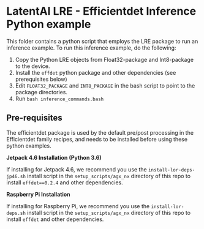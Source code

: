 # LatentAI LRE - Efficientdet Inference Python example 

This folder contains a python script that employs the LRE package to run an inference example. To run this inference example, do the following:

1. Copy the Python LRE objects from Float32-package and Int8-package to the device.
2. Install the `effdet` python package and other dependencies (see prerequisites below)
3. Edit `FLOAT32_PACKAGE` and `INT8_PACKAGE` in the bash script to point to the package directories.
4. Run `bash inference_commands.bash`


## Pre-requisites

The efficientdet package is used by the default pre/post processing in the Efficientdet family recipes, and needs to be installed before using these python examples.

**Jetpack 4.6 Installation (Python 3.6)**

If installing for Jetpack 4.6, we recommend you use the `install-lor-deps-jp46.sh` install script in the `setup_scripts/agx_nx` directory of this repo to install `effdet==0.2.4` and other dependencies.

**Raspberry Pi Installation**

If installing for Raspberry Pi, we recommend you use the `install-lor-deps.sh` install script in the `setup_scripts/agx_nx` directory of this repo to install `effdet` and other dependencies.
